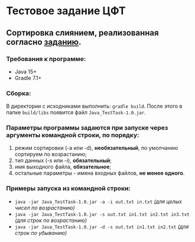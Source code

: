 # Тестовое задание ЦФТ
## Сортировка слиянием, реализованная согласно [заданию](https://github.com/neko2a/cft-test-task/tree/master/docs/Java_TestTask.pdf).

### Требования к программе:
* Java 15+
* Gradle 7.1+

### Сборка:
В директории с исходниками выполнить: `gradle build`. 
После этого в папке `build/libs` появится файл `Java_TestTask-1.0.jar`.

### Параметры программы задаются при запуске через аргументы командной строки, по порядку:
1. режим сортировки (-a или -d), __необязательный__, по умолчанию сортируем по возрастанию; 
2. тип данных (-s или -i), __обязательный__;
3. имя выходного файла, __обязательное__;
4. остальные параметры - имена входных файлов, __не менее одного__.

### Примеры запуска из командной строки:
* `java -jar Java_TestTask-1.0.jar -a -i out.txt in.txt` _(для целых чисел по возрастанию)_
* `java -jar Java_TestTask-1.0.jar -s out.txt in1.txt in2.txt in3.txt` _(для строк по возрастанию)_
* `java -jar Java_TestTask-1.0.jar -d -s out.txt in1.txt in2.txt` _(для строк по убыванию)_